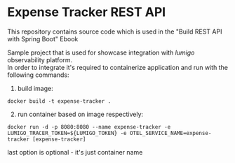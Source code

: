 # Expense Tracker REST API

This repository contains source code which is used in the "Build REST API with Spring Boot" Ebook

Sample project that is used for showcase integration with *lumigo* observability platform.   
In order to integrate it's required to containerize application and run with the following commands:
1) build image:
```
docker build -t expense-tracker .
```

2) run container based on image respectively:
```
docker run -d -p 8080:8080 --name expense-tracker -e LUMIGO_TRACER_TOKEN=${LUMIGO_TOKEN} -e OTEL_SERVICE_NAME=expense-tracker [expense-tracker]
```
last option is optional - it's just container name

